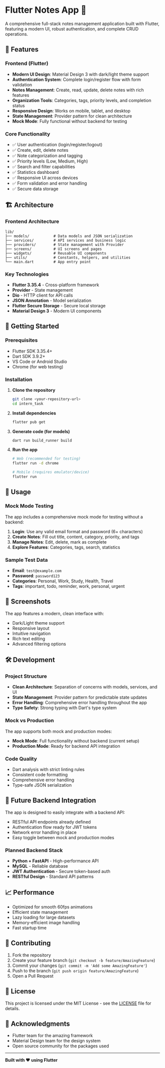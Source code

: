 # Flutter Notes App 📝

A comprehensive full-stack notes management application built with Flutter, featuring a modern UI, robust authentication, and complete CRUD operations.

## 🎯 Features

### Frontend (Flutter)
- **Modern UI Design**: Material Design 3 with dark/light theme support
- **Authentication System**: Complete login/register flow with form validation
- **Notes Management**: Create, read, update, delete notes with rich features
- **Organization Tools**: Categories, tags, priority levels, and completion status
- **Responsive Design**: Works on mobile, tablet, and desktop
- **State Management**: Provider pattern for clean architecture
- **Mock Mode**: Fully functional without backend for testing

### Core Functionality
- ✅ User authentication (login/register/logout)
- ✅ Create, edit, delete notes
- ✅ Note categorization and tagging
- ✅ Priority levels (Low, Medium, High)
- ✅ Search and filter capabilities
- ✅ Statistics dashboard
- ✅ Responsive UI across devices
- ✅ Form validation and error handling
- ✅ Secure data storage

## 🏗️ Architecture

### Frontend Architecture
```
lib/
├── models/           # Data models and JSON serialization
├── services/         # API services and business logic
├── providers/        # State management with Provider
├── screens/          # UI screens and pages
├── widgets/          # Reusable UI components
├── utils/            # Constants, helpers, and utilities
└── main.dart         # App entry point
```

### Key Technologies
- **Flutter 3.35.4** - Cross-platform framework
- **Provider** - State management
- **Dio** - HTTP client for API calls
- **JSON Annotation** - Model serialization
- **Flutter Secure Storage** - Secure local storage
- **Material Design 3** - Modern UI components

## 🚀 Getting Started

### Prerequisites
- Flutter SDK 3.35.4+
- Dart SDK 3.9.2+
- VS Code or Android Studio
- Chrome (for web testing)

### Installation

1. **Clone the repository**
   ```bash
   git clone <your-repository-url>
   cd intern_task
   ```

2. **Install dependencies**
   ```bash
   flutter pub get
   ```

3. **Generate code (for models)**
   ```bash
   dart run build_runner build
   ```

4. **Run the app**
   ```bash
   # Web (recommended for testing)
   flutter run -d chrome
   
   # Mobile (requires emulator/device)
   flutter run
   ```

## 📱 Usage

### Mock Mode Testing
The app includes a comprehensive mock mode for testing without a backend:

1. **Login**: Use any valid email format and password (6+ characters)
2. **Create Notes**: Fill out title, content, category, priority, and tags
3. **Manage Notes**: Edit, delete, mark as complete
4. **Explore Features**: Categories, tags, search, statistics

### Sample Test Data
- **Email**: `test@example.com`
- **Password**: `password123`
- **Categories**: Personal, Work, Study, Health, Travel
- **Tags**: important, todo, reminder, work, personal, urgent

## 🎨 Screenshots

The app features a modern, clean interface with:
- Dark/Light theme support
- Responsive layout
- Intuitive navigation
- Rich text editing
- Advanced filtering options

## 🛠️ Development

### Project Structure
- **Clean Architecture**: Separation of concerns with models, services, and UI
- **State Management**: Provider pattern for predictable state updates
- **Error Handling**: Comprehensive error handling throughout the app
- **Type Safety**: Strong typing with Dart's type system

### Mock vs Production
The app supports both mock and production modes:
- **Mock Mode**: Full functionality without backend (current setup)
- **Production Mode**: Ready for backend API integration

### Code Quality
- Dart analysis with strict linting rules
- Consistent code formatting
- Comprehensive error handling
- Type-safe JSON serialization

## 🔄 Future Backend Integration

The app is designed to easily integrate with a backend API:
- RESTful API endpoints already defined
- Authentication flow ready for JWT tokens
- Network error handling in place
- Easy toggle between mock and production modes

### Planned Backend Stack
- **Python + FastAPI** - High-performance API
- **MySQL** - Reliable database
- **JWT Authentication** - Secure token-based auth
- **RESTful Design** - Standard API patterns

## 📈 Performance

- Optimized for smooth 60fps animations
- Efficient state management
- Lazy loading for large datasets
- Memory-efficient image handling
- Fast startup time

## 🤝 Contributing

1. Fork the repository
2. Create your feature branch (`git checkout -b feature/AmazingFeature`)
3. Commit your changes (`git commit -m 'Add some AmazingFeature'`)
4. Push to the branch (`git push origin feature/AmazingFeature`)
5. Open a Pull Request

## 📄 License

This project is licensed under the MIT License - see the [LICENSE](LICENSE) file for details.

## 🙏 Acknowledgments

- Flutter team for the amazing framework
- Material Design team for the design system
- Open source community for the packages used

---

**Built with ❤️ using Flutter**
